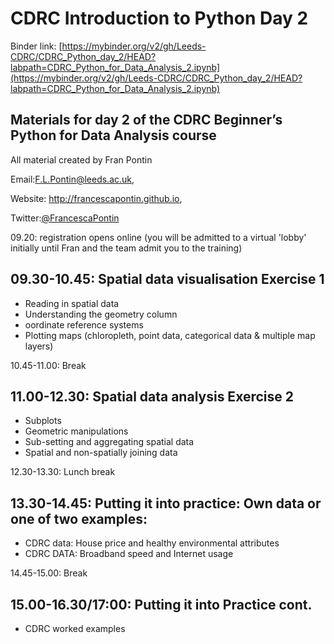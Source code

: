 # CDRC Introduction to Python Day 2
 
Binder link: [https://mybinder.org/v2/gh/Leeds-CDRC/CDRC_Python_day_2/HEAD?labpath=CDRC_Python_for_Data_Analysis_2.ipynb](https://mybinder.org/v2/gh/Leeds-CDRC/CDRC_Python_day_2/HEAD?labpath=CDRC_Python_for_Data_Analysis_2.ipynb)

## Materials for day 2 of the CDRC Beginner’s Python for Data Analysis course

All material created by Fran Pontin 

Email:F.L.Pontin@leeds.ac.uk,

Website: http://francescapontin.github.io, 

Twitter:[@FrancescaPontin](https://twitter.com/FrancescaPontin)


09.20: registration opens online (you will be admitted to a virtual 'lobby' initially until Fran and the team admit you to the training)

## 09.30-10.45: Spatial data visualisation Exercise 1
- Reading in spatial data
- Understanding the geometry column
- oordinate reference systems
- Plotting maps (chloropleth, point data, categorical data & multiple map layers)

10.45-11.00: Break

## 11.00-12.30: Spatial data analysis Exercise 2
- Subplots
- Geometric manipulations
- Sub-setting and aggregating spatial data
- Spatial and non-spatially joining data

12.30-13.30: Lunch break

## 13.30-14.45: Putting it into practice: Own data or one of two examples:
- CDRC data: House price and healthy environmental attributes
- CDRC DATA: Broadband speed and Internet usage

14.45-15.00: Break

## 15.00-16.30/17:00: Putting it into Practice cont.
- CDRC worked examples
